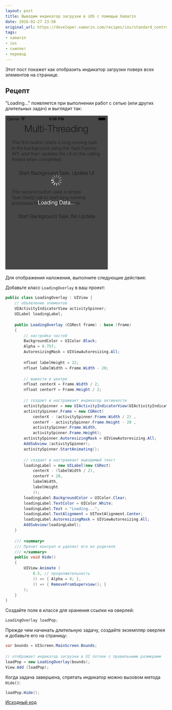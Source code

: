 ```yaml
---
layout: post
title: Выводим индикатор загрузки в iOS c помощью Xamarin
date: 2016-02-27 23:50
original_url: https://developer.xamarin.com/recipes/ios/standard_controls/popovers/display_a_loading_message/
tags:
- xamarin
- ios
- сниппет
- перевод
---
```


Этот пост покажет как отобразить индикатор загрузки поверх всех элементов на странице.

## Рецепт

"Loading..." появляется при выполнении работ с сетью (или других длительных задач) и выглядит так:

![Наложение выглядит так](https://raw.githubusercontent.com/wcoder/blog/master/display-a-loading-message-with-xamarin/Loading.png)

Для отображения наложения, выполните следующие действия:

Добавьте класс `LoadingOverlay` в ваш проект:

```csharp
public class LoadingOverlay : UIView {
	// объявление элементов
	UIActivityIndicatorView activitySpinner;
	UILabel loadingLabel;
	
	public LoadingOverlay (CGRect frame) : base (frame)
	{
		// настройка частей
		BackgroundColor = UIColor.Black;
		Alpha = 0.75f;
		AutoresizingMask = UIViewAutoresizing.All;
		
		nfloat labelHeight = 22;
		nfloat labelWidth = Frame.Width - 20;
		
		// вывести в центре
		nfloat centerX = Frame.Width / 2;
		nfloat centerY = Frame.Height / 2;
		
		// создает и настраивает индикатор активности
		activitySpinner = new UIActivityIndicatorView(UIActivityIndicatorViewStyle.WhiteLarge);
		activitySpinner.Frame = new CGRect(
			centerX - (activitySpinner.Frame.Width / 2) ,
			centerY - activitySpinner.Frame.Height - 20 ,
			activitySpinner.Frame.Width,
			activitySpinner.Frame.Height);
		activitySpinner.AutoresizingMask = UIViewAutoresizing.All;
		AddSubview (activitySpinner);
		activitySpinner.StartAnimating();
		
		// создает и настраивает выводимый текст
		loadingLabel = new UILabel(new CGRect(
			centerX - (labelWidth / 2),
			centerY + 20,
			labelWidth,
			labelHeight
			));
		loadingLabel.BackgroundColor = UIColor.Clear;
		loadingLabel.TextColor = UIColor.White;
		loadingLabel.Text = "Loading...";
		loadingLabel.TextAlignment = UITextAlignment.Center;
		loadingLabel.AutoresizingMask = UIViewAutoresizing.All;
		AddSubview(loadingLabel);
	}
	
	/// <summary>
	/// Прячет контрол и удаляет его из родителя
	/// </summary>
	public void Hide()
	{
		UIView.Animate (
			0.5, // продолжительность
			() => { Alpha = 0; },
			() => { RemoveFromSuperview(); }
		);
	}
}
```

Создайте поле в классе для хранения ссылки на оверлей:

```csharp
LoadingOverlay loadPop;
```

Прежде чем начинать длительную задачу, создайте экземпляр оверлея и добавьте его на страницу:

```csharp
var bounds = UIScreen.MainScreen.Bounds;

// отображает индикатор загрузки в UI потоке с правильными размерами
loadPop = new LoadingOverlay(bounds);
View.Add (loadPop);
```

Когда задача завершена, спрятать индикатор можно вызовом метода `Hide()`:

```csharp
loadPop.Hide();
```

[Исходный код](https://github.com/xamarin/recipes/tree/master/ios/standard_controls/popovers/DisplayLoadingMessage)
